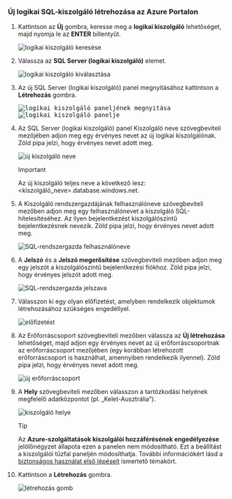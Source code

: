 ### <a name="create-a-new-logical-sql-server-in-the-azure-portal"></a>Új logikai SQL-kiszolgáló létrehozása az Azure Portalon

1. Kattintson az **Új** gombra, keresse meg a **logikai kiszolgáló** lehetőséget, majd nyomja le az **ENTER** billentyűt.

    ![logikai kiszolgáló keresése](./media/sql-data-warehouse-create-logical-server/search-logical-server.png)
2. Válassza az **SQL Server (logikai kiszolgáló)** elemet. 

    ![logikai kiszolgáló kiválasztása](./media/sql-data-warehouse-create-logical-server/select-logical-server.png)
  
3. Az új SQL Server (logikai kiszolgáló) panel megnyitásához kattintson a **Létrehozás** gombra.

   <kbd> ![logikai kiszolgáló paneljének megnyitása](./media/sql-data-warehouse-create-logical-server/open-logical-server-blade.png) </kbd>
    <kbd>![logikai kiszolgáló panelje](./media/sql-data-warehouse-create-logical-server/logical-server-blade.png) </kbd>
  
3. Az SQL Server (logikai kiszolgáló) panel Kiszolgáló neve szövegbeviteli mezőjében adjon meg egy érvényes nevet az új logikai kiszolgálónak. Zöld pipa jelzi, hogy érvényes nevet adott meg.
    
    ![új kiszolgáló neve](./media/sql-data-warehouse-create-logical-server/new-name-logical-server.png)

    > [!IMPORTANT]
    > Az új kiszolgáló teljes neve a következő lesz: <kiszolgáló_neve>.database.windows.net.
    >
    
4. A Kiszolgáló rendszergazdájának felhasználóneve szövegbeviteli mezőben adjon meg egy felhasználónevet a kiszolgáló SQL-hitelesítéséhez. Az ilyen bejelentkezést kiszolgálószintű bejelentkezésnek nevezik. Zöld pipa jelzi, hogy érvényes nevet adott meg.
    
    ![SQL-rendszergazda felhasználóneve](./media/sql-data-warehouse-create-logical-server/sql-admin-login.png)
5. A **Jelszó** és a **Jelszó megerősítése** szövegbeviteli mezőben adjon meg egy jelszót a kiszolgálószintű bejelentkezési fiókhoz. Zöld pipa jelzi, hogy érvényes jelszót adott meg.
    
    ![SQL-rendszergazda jelszava](./media/sql-data-warehouse-create-logical-server/sql-admin-password.png)
6. Válasszon ki egy olyan előfizetést, amelyben rendelkezik objektumok létrehozásához szükséges engedéllyel.

    ![előfizetést](./media/sql-data-warehouse-create-logical-server/subscription.png)
7. Az Erőforráscsoport szövegbeviteli mezőben válassza az **Új létrehozása** lehetőséget, majd adjon egy érvényes nevet az új erőforráscsoportnak az erőforráscsoport mezőjében (egy korábban létrehozott erőforráscsoport is használhat, amennyiben rendelkezik ilyennel). Zöld pipa jelzi, hogy érvényes nevet adott meg.

    ![új erőforráscsoport](./media/sql-data-warehouse-create-logical-server/new-resource-group.png)

8. A **Hely** szövegbeviteli mezőben válasszon a tartózkodási helyének megfelelő adatközpontot (pl. „Kelet-Ausztrália”).
    
    ![kiszolgáló helye](./media/sql-data-warehouse-create-logical-server/server-location.png)
    
    > [!TIP]
    > Az **Azure-szolgáltatások kiszolgálói hozzáférésének engedélyezése** jelölőnégyzet állapota ezen a panelen nem módosítható. Ezt a beállítást a kiszolgálói tűzfal paneljén módosíthatja. További információkért lásd a [biztonságos használat első lépéseit](../articles/sql-database/sql-database-get-started-security.md) ismertető témakört.
    >
    
9. Kattintson a **Létrehozás** gombra.

    ![létrehozás gomb](./media/sql-data-warehouse-create-logical-server/create.png)



<!--HONumber=Jan17_HO3-->


